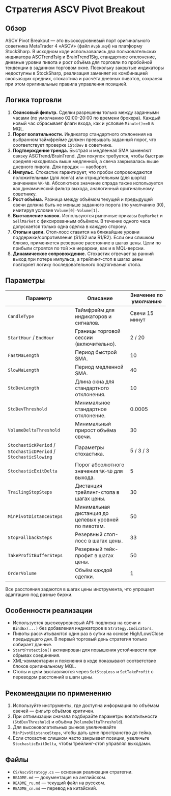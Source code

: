 # Стратегия ASCV Pivot Breakout

## Обзор

ASCV Pivot Breakout — это высокоуровневый порт оригинального советника MetaTrader 4 «ASCV» (файл `Avpb.mq4`) на платформу StockSharp. В исходном коде использовались два пользовательских индикатора ASCTrend1sig и BrainTrend1Sig, стандартное отклонение, дневные уровни пивота и рост объёма для торговли по пробойной тенденции в заданном торговом окне. Поскольку закрытые индикаторы недоступны в StockSharp, реализация заменяет их комбинацией скользящих средних, стохастика и расчёта дневных пивотов, сохраняя при этом оригинальные правила управления позицией.

## Логика торговли

1. **Сеансовый фильтр.** Сделки разрешены только между заданными часами (по умолчанию 02:00–20:00 по времени брокера). Каждый новый час сбрасывает флаги входа, как и условие `Minute()==0` в MQL.
2. **Порог волатильности.** Индикатор стандартного отклонения на выбранном таймфрейме должен превышать заданный порог, что соответствует проверке `iStdDev` в советнике.
3. **Подтверждение тренда.** Быстрая и медленная SMA заменяют связку ASCTrend/BrainTrend. Для покупок требуется, чтобы быстрая средняя находилась выше медленной, а свеча закрывалась выше дневного пивота. Для продаж — наоборот.
4. **Импульс.** Стохастик гарантирует, что пробои сопровождаются положительным (для лонга) или отрицательным (для шорта) значением `%K-%D`. Абсолютное значение спрэда также используется как динамический фильтр выхода, аналогичный оригинальному советнику.
5. **Рост объёма.** Разница между объёмом текущей и предыдущей свечи должна быть не меньше заданного порога (по умолчанию 30), имитируя условие `Volume[0]-Volume[1]`.
6. **Выставление заявок.** Используются рыночные приказы `BuyMarket` и `SellMarket` с фиксированным объёмом. В течение одного часа допускается только одна сделка в каждую сторону.
7. **Стопы и цели.** Стоп-лосс ставится на ближайшие уровни поддержки/сопротивления (S1/S2 или R1/R2). Если они слишком близко, применяется резервное расстояние в шагах цены. Цели по прибыли строятся по той же иерархии, как и в MQL-версии.
8. **Динамическое сопровождение.** Стохастик отвечает за ранний выход при потере импульса, а трейлинг-стоп в шагах цены повторяет логику последовательного подтягивания стопа.

## Параметры

| Параметр | Описание | Значение по умолчанию |
| --- | --- | --- |
| `CandleType` | Таймфрейм для индикаторов и сигналов. | Свечи 15 минут |
| `StartHour` / `EndHour` | Границы торговой сессии (включительно). | 2 / 20 |
| `FastMaLength` | Период быстрой SMA. | 10 |
| `SlowMaLength` | Период медленной SMA. | 40 |
| `StdDevLength` | Длина окна для стандартного отклонения. | 10 |
| `StdDevThreshold` | Минимальное стандартное отклонение. | 0.0005 |
| `VolumeDeltaThreshold` | Минимальный прирост объёма свечи. | 30 |
| `StochasticKPeriod` / `StochasticDPeriod` / `StochasticSlowing` | Параметры стохастика. | 5 / 3 / 3 |
| `StochasticExitDelta` | Порог абсолютного значения `%K-%D` для выхода. | 5 |
| `TrailingStopSteps` | Дистанция трейлинг-стопа в шагах цены. | 30 |
| `MinPivotDistanceSteps` | Минимальная дистанция до целевых уровней по пивотам. | 50 |
| `StopFallbackSteps` | Резервный стоп-лосс в шагах цены. | 33 |
| `TakeProfitBufferSteps` | Резервный тейк-профит в шагах цены. | 50 |
| `OrderVolume` | Объём каждой сделки. | 1 |

Все расстояния задаются в шагах цены инструмента, что упрощает адаптацию под разные биржи.

## Особенности реализации

- Используется высокоуровневый API: подписка на свечи и `BindEx(...)` без добавления индикаторов в `Strategy.Indicators`.
- Пивоты рассчитываются один раз в сутки на основе High/Low/Close предыдущего дня. В первый торговый день стратегия только собирает данные.
- `StartProtection()` активирован для повышения устойчивости при обрывах соединения.
- XML-комментарии и пояснения в коде показывают соответствие блоков оригинальному MQL.
- Стопы и цели выставляются через `SetStopLoss` и `SetTakeProfit` с переводом расстояний в шаги цены.

## Рекомендации по применению

1. Используйте инструменты, где доступна информация по объёмам свечей — фильтр объёмов критичен.
2. При оптимизации сначала подбирайте параметры волатильности (`StdDevThreshold`) и объёма (`VolumeDeltaThreshold`).
3. Для высоковолатильных рынков увеличивайте `MinPivotDistanceSteps`, чтобы дать цене пространство до тейка.
4. Если стохастик слишком часто закрывает позиции, увеличьте `StochasticExitDelta`, чтобы трейлинг-стоп управлял выходами.

## Файлы

- `CS/AscvStrategy.cs` — основная реализация стратегии.
- `README.md` — документация на английском.
- `README_ru.md` — текущий файл на русском.
- `README_cn.md` — перевод на китайский.
